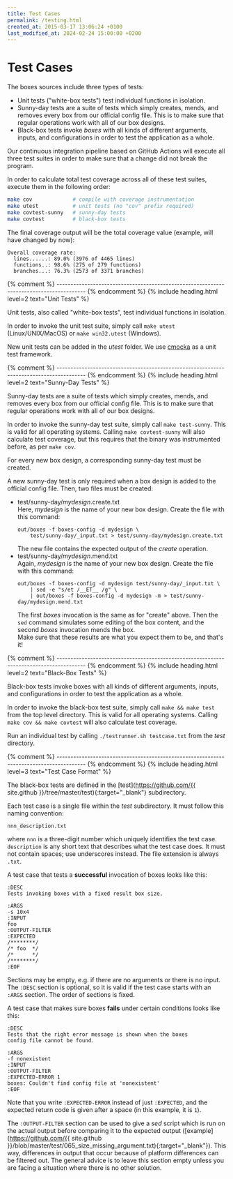 ```yaml
---
title: Test Cases
permalink: /testing.html
created_at: 2015-03-17 13:06:24 +0100
last_modified_at: 2024-02-24 15:00:00 +0200
---
```


# Test Cases

The boxes sources include three types of tests:

- Unit tests ("white-box tests") test individual functions in isolation.
- Sunny-day tests are a suite of tests which simply creates, mends, and removes every box from our official config
  file. This is to make sure that regular operations work with all of our box designs.
- Black-box tests invoke *boxes* with all kinds of different arguments, inputs, and configurations in order to test
  the application as a whole.

Our continuous integration pipeline based on GitHub Actions will execute all three test suites in order to make sure
that a change did not break the program.

In order to calculate total test coverage across all of these test suites, execute them in the following order:

```bash
make cov             # compile with coverage instrumentation
make utest           # unit tests (no "cov" prefix required)
make covtest-sunny   # sunny-day tests
make covtest         # black-box tests
```
The final coverage output will be the total coverage value (example, will have changed by now):

```
Overall coverage rate:
  lines......: 89.0% (3976 of 4465 lines)
  functions..: 98.6% (275 of 279 functions)
  branches...: 76.3% (2573 of 3371 branches)
```


{% comment %} ---------------------------------------------------------------------------------------- {% endcomment %}
{% include heading.html
   level=2
   text="Unit Tests" %}

Unit tests, also called "white-box tests", test individual functions in isolation.

In order to invoke the unit test suite, simply call `make utest` (Linux/UNIX/MacOS) or `make win32.utest` (Windows).

New unit tests can be added in the *utest* folder. We use [cmocka](https://cmocka.org/) as a unit test framework.


{% comment %} ---------------------------------------------------------------------------------------- {% endcomment %}
{% include heading.html
   level=2
   text="Sunny-Day Tests" %}

Sunny-day tests are a suite of tests which simply creates, mends, and removes every box from our official config file.
This is to make sure that regular operations work with all of our box designs.

In order to invoke the sunny-day test suite, simply call `make test-sunny`. This is valid for all operating systems.
Calling `make covtest-sunny` will also calculate test coverage, but this requires that the binary was instrumented
before, as per `make cov`.

<div class="alert alert-info">
    For every new box design, a corresponding sunny-day test must be created.
</div>

A new sunny-day test is only required when a box design is added to the official config file. Then, two files must
be created:

- test/sunny-day/*mydesign*.create.txt  
  Here, *mydesign* is the name of your new box design. Create the file with this command:
  ```
  out/boxes -f boxes-config -d mydesign \
      test/sunny-day/_input.txt > test/sunny-day/mydesign.create.txt
  ```
  The new file contains the expected output of the *create* operation.
- test/sunny-day/*mydesign*.mend.txt  
  Again, *mydesign* is the name of your new box design. Create the file with this command:
  ```
  out/boxes -f boxes-config -d mydesign test/sunny-day/_input.txt \
      | sed -e "s/et /__ET__ /g" \
      | out/boxes -f boxes-config -d mydesign -m > test/sunny-day/mydesign.mend.txt
  ```
  The first *boxes* invocation is the same as for "create" above. Then the `sed` command simulates some editing of the
  box content, and the second *boxes* invocation mends the box.  
  Make sure that these results are what you expect them to be, and that's it!


{% comment %} ---------------------------------------------------------------------------------------- {% endcomment %}
{% include heading.html
   level=2
   text="Black-Box Tests" %}

Black-box tests invoke boxes with all kinds of different arguments, inputs, and configurations in order to test the
application as a whole.

In order to invoke the black-box test suite, simply call `make && make test` from the top level directory. This is
valid for all operating systems. Calling `make cov && make covtest` will also calculate test coverage.

Run an individual test by calling `./testrunner.sh testcase.txt` from the *test* directory.


{% comment %} ---------------------------------------------------------------------------------------- {% endcomment %}
{% include heading.html
   level=3
   text="Test Case Format" %}

The black-box tests are defined in the
[test](https://github.com/{{ site.github }}/tree/master/test){:target="_blank"} subdirectory.

Each test case is a single file within the *test* subdirectory. It must follow this naming convention:

    nnn_description.txt

where `nnn` is a three-digit number which uniquely identifies the test case. `description` is any short text that
describes what the test case does. It must not contain spaces; use underscores instead. The file extension is always
`.txt`.

A test case that tests a **successful** invocation of boxes looks like this:

    :DESC
	Tests invoking boxes with a fixed result box size.
    
    :ARGS
    -s 10x4
    :INPUT
    foo
    :OUTPUT-FILTER
    :EXPECTED
    /********/
    /* foo  */
    /*      */
    /********/
    :EOF

Sections may be empty, e.g. if there are no arguments or there is no input. The `:DESC` section is optional, so it is
valid if the test case starts with an `:ARGS` section. The order of sections is fixed.

A test case that makes sure boxes **fails** under certain conditions looks like this:

    :DESC
	Tests that the right error message is shown when the boxes
	config file cannot be found.
    
    :ARGS
    -f nonexistent
    :INPUT
    :OUTPUT-FILTER
    :EXPECTED-ERROR 1
    boxes: Couldn't find config file at 'nonexistent'
    :EOF

Note that you write `:EXPECTED-ERROR` instead of just `:EXPECTED`, and the expected return code is given after a space
(in this example, it is `1`).

The `:OUTPUT-FILTER` section can be used to give a *sed* script which is run on the actual output before comparing it
to the expected output
([example](https://github.com/{{ site.github }}/blob/master/test/065_size_missing_argument.txt){:target="_blank"}).
This way, differences in output that occur because of platform differences can be filtered out. The general advice is
to leave this section empty unless you are facing a situation where there is no other solution.
